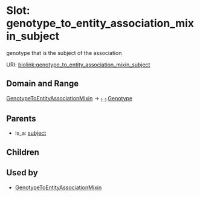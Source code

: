 
# Slot: genotype_to_entity_association_mixin_subject


genotype that is the subject of the association

URI: [biolink:genotype_to_entity_association_mixin_subject](https://w3id.org/biolink/vocab/genotype_to_entity_association_mixin_subject)


## Domain and Range

[GenotypeToEntityAssociationMixin](GenotypeToEntityAssociationMixin.md) &#8594;  <sub>1..1</sub> [Genotype](Genotype.md)

## Parents

 *  is_a: [subject](subject.md)

## Children


## Used by

 * [GenotypeToEntityAssociationMixin](GenotypeToEntityAssociationMixin.md)
